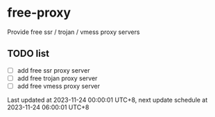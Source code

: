 
# free-proxy
Provide free ssr / trojan / vmess proxy servers


## TODO list
- [ ] add free ssr proxy server
- [ ] add free trojan proxy server
- [ ] add free vmess proxy server

Last updated at 2023-11-24 00:00:01 UTC+8, next update schedule at 2023-11-24 06:00:01 UTC+8

